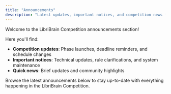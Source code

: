 ```yaml
---
title: "Announcements"
description: "Latest updates, important notices, and competition news from the LibriBrain team"
---
```


Welcome to the LibriBrain Competition announcements section!

Here you'll find:
- **Competition updates**: Phase launches, deadline reminders, and schedule changes
- **Important notices**: Technical updates, rule clarifications, and system maintenance
- **Quick news**: Brief updates and community highlights

Browse the latest announcements below to stay up-to-date with everything happening in the LibriBrain Competition. 